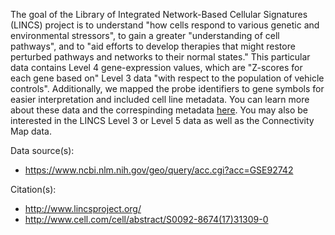 The goal of the Library of Integrated Network-Based Cellular Signatures (LINCS) project is to understand "how cells respond to various genetic and environmental stressors", to gain a greater "understanding of cell pathways", and to "aid efforts to develop therapies that might restore perturbed pathways and networks to their normal states." This particular data contains Level 4 gene-expression values, which are "Z-scores for each gene based on" Level 3 data "with respect to the population of vehicle controls". Additionally, we mapped the probe identifiers to gene symbols for easier interpretation and included cell line metadata. You can learn more about these data and the correspinding metadata [here](https://clue.io/GEO-guide). You may also be interested in the LINCS Level 3 or Level 5 data as well as the Connectivity Map data.

Data source(s):

* https://www.ncbi.nlm.nih.gov/geo/query/acc.cgi?acc=GSE92742

Citation(s):

* http://www.lincsproject.org/
* http://www.cell.com/cell/abstract/S0092-8674(17)31309-0
